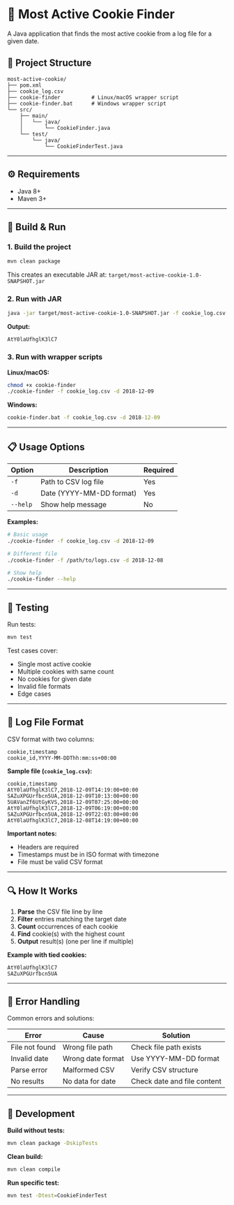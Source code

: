 # 🍪 Most Active Cookie Finder

A Java application that finds the most active cookie from a log file for a given date.

## 📂 Project Structure

```
most-active-cookie/
├── pom.xml
├── cookie_log.csv
├── cookie-finder          # Linux/macOS wrapper script
├── cookie-finder.bat      # Windows wrapper script
└── src/
    ├── main/
    │   └── java/
    │       └── CookieFinder.java
    └── test/
        └── java/
            └── CookieFinderTest.java
```

---

## ⚙️ Requirements

* Java 8+
* Maven 3+

---

## 🚀 Build & Run

### 1. Build the project

```bash
mvn clean package
```

This creates an executable JAR at: `target/most-active-cookie-1.0-SNAPSHOT.jar`

### 2. Run with JAR

```bash
java -jar target/most-active-cookie-1.0-SNAPSHOT.jar -f cookie_log.csv -d 2018-12-09
```

**Output:**
```
AtY0laUfhglK3lC7
```

### 3. Run with wrapper scripts

**Linux/macOS:**
```bash
chmod +x cookie-finder
./cookie-finder -f cookie_log.csv -d 2018-12-09
```

**Windows:**
```cmd
cookie-finder.bat -f cookie_log.csv -d 2018-12-09
```

---

## 📋 Usage Options

| Option | Description | Required |
|--------|-------------|----------|
| `-f` | Path to CSV log file | Yes |
| `-d` | Date (YYYY-MM-DD format) | Yes |
| `--help` | Show help message | No |

**Examples:**
```bash
# Basic usage
./cookie-finder -f cookie_log.csv -d 2018-12-09

# Different file
./cookie-finder -f /path/to/logs.csv -d 2018-12-08

# Show help
./cookie-finder --help
```

---

## 🧪 Testing

Run tests:
```bash
mvn test
```

Test cases cover:
* Single most active cookie
* Multiple cookies with same count
* No cookies for given date
* Invalid file formats
* Edge cases

---

## 📄 Log File Format

CSV format with two columns:

```csv
cookie,timestamp
cookie_id,YYYY-MM-DDThh:mm:ss+00:00
```

**Sample file (`cookie_log.csv`):**
```csv
cookie,timestamp
AtY0laUfhglK3lC7,2018-12-09T14:19:00+00:00
SAZuXPGUrfbcn5UA,2018-12-09T10:13:00+00:00
5UAVanZf6UtGyKVS,2018-12-09T07:25:00+00:00
AtY0laUfhglK3lC7,2018-12-09T06:19:00+00:00
SAZuXPGUrfbcn5UA,2018-12-09T22:03:00+00:00
AtY0laUfhglK3lC7,2018-12-08T14:19:00+00:00
```

**Important notes:**
- Headers are required
- Timestamps must be in ISO format with timezone
- File must be valid CSV format

---

## 🔍 How It Works

1. **Parse** the CSV file line by line
2. **Filter** entries matching the target date
3. **Count** occurrences of each cookie
4. **Find** cookie(s) with the highest count
5. **Output** result(s) (one per line if multiple)

**Example with tied cookies:**
```
AtY0laUfhglK3lC7
SAZuXPGUrfbcn5UA
```

---

## 🚨 Error Handling

Common errors and solutions:

| Error | Cause | Solution |
|-------|--------|----------|
| File not found | Wrong file path | Check file path exists |
| Invalid date | Wrong date format | Use YYYY-MM-DD format |
| Parse error | Malformed CSV | Verify CSV structure |
| No results | No data for date | Check date and file content |

---

## 📝 Development

**Build without tests:**
```bash
mvn clean package -DskipTests
```

**Clean build:**
```bash
mvn clean compile
```

**Run specific test:**
```bash
mvn test -Dtest=CookieFinderTest
```